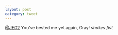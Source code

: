 ```yaml
---
layout: post
category: tweet
---
```

[@JEG2](http://twitter.com/JEG2) You've bested me yet again, Gray! *shakes fist*
